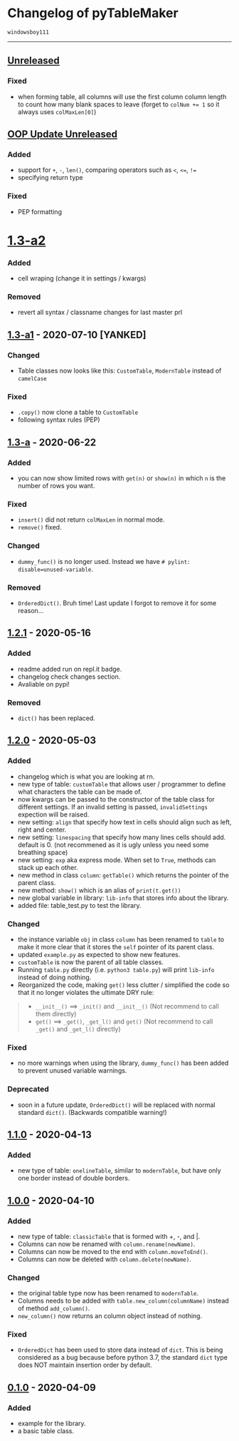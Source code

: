 # Changelog of pyTableMaker
    windowsboy111

---
## [Unreleased]
### Fixed
- when forming table, all columns will use the first column column length to count how many blank spaces to leave (forget to `colNum += 1` so it always uses `colMaxLen[0]`)

## [OOP Update Unreleased]
### Added
- support for `+`, `-`, `len()`, comparing operators such as `<`, `<=`, `!=`
- specifying return type
### Fixed
- PEP formatting

# [1.3-a2]
### Added
- cell wraping (change it in settings / kwargs)
### Removed
- revert all syntax / classname changes for last master prl

## [1.3-a1] - 2020-07-10 [YANKED]
### Changed
- Table classes now looks like this: `CustomTable`, `ModernTable` instead of `camelCase`
### Fixed
- `.copy()` now clone a table to `CustomTable`
- following syntax rules (PEP)

## [1.3-a] - 2020-06-22
### Added
- you can now show limited rows with `get(n)` or `show(n)` in which `n` is the number of rows you want.
### Fixed
- `insert()` did not return `colMaxLen` in normal mode.
- `remove()` fixed.
### Changed
- `dummy_func()` is no longer used. Instead we have `# pylint: disable=unused-variable`.
### Removed
- `OrderedDict()`. Bruh time! Last update I forgot to remove it for some reason...

## [1.2.1] - 2020-05-16
### Added
- readme added run on repl.it badge.
- changelog check changes section.
- Avaliable on pypi!
### Removed
- `dict()` has been replaced.

## [1.2.0] - 2020-05-03
### Added
- changelog which is what you are looking at rn.
- new type of table: `customTable` that allows user / programmer to define what characters the table can be made of.
- now kwargs can be passed to the constructor of the table class for different settings. If an invalid setting is passed, `invalidSettings` expection will be raised.
- new setting: `align` that specify how text in cells should align such as left, right and center.
- new setting: `linespacing` that specify how many lines cells should add. default is 0. (not recommened as it is ugly unless you need some breathing space)
- new setting: `exp` aka express mode. When set to `True`, methods can stack up each other.
- new method in class `column`: `getTable()` which returns the pointer of the parent class.
- new method: `show()` which is an alias of `print(t.get())`
- new global variable in library: `lib-info` that stores info about the library.
- added file: table_test.py to test the library.
### Changed
- the instance variable `obj` in class `column` has been renamed to `table` to make it more clear that it stores the `self` pointer of its parent class.
- updated `example.py` as expected to show new features.
- `customTable` is now the parent of all table classes.
- Running `table.py` directly (i.e. `python3 table.py`) will print `lib-info` instead of doing nothing.
- Reorganized the code, making `get()` less clutter / simplified the code so that it no longer violates the ultimate DRY rule:
> - `__init__()` ==> `_init()` and `__init__()`              (Not recommend to call them directly)
> - `get()`      ==> `_get()`, `_get_l()` and `get()`        (Not recommend to call `_get()` and `_get_l()` directly)
### Fixed
- no more warnings when using the library, `dummy_func()` has been added to prevent unused variable warnings.
### Deprecated
- soon in a future update, `OrderedDict()` will be replaced with normal standard `dict()`. (Backwards compatible warning!)

## [1.1.0] - 2020-04-13
### Added
- new type of table: `onelineTable`, similar to `modernTable`, but have only one border instead of double borders.

## [1.0.0] - 2020-04-10
### Added
- new type of table: `classicTable` that is formed with +, -, and |.
- Columns can now be renamed with `column.rename(newName)`.
- Columns can now be moved to the end with `column.moveToEnd()`.
- Columns can now be deleted with `column.delete(newName)`.
### Changed
- the original table type now has been renamed to `modernTable`.
- Columns needs to be added with `table.new_column(columnName)` instead of method `add_column()`.
- `new_column()` now returns an column object instead of nothing.
### Fixed
- `OrderedDict` has been used to store data instead of `dict`. This is being considered as a bug because before python 3.7, the standard `dict` type does NOT maintain insertion order by default.

## [0.1.0] - 2020-04-09
### Added
- example for the library.
- a basic table class.

[OOP Update Unreleased]:    https://github.com/windowsboy111/pyTableMaker/compare/OOP-update
[Unreleased]:   https://github.com/windowsboy111/pyTableMaker/compare/1.3-a2...HEAD
[1.3-a2]:       https://github.com/windowsboy111/pyTableMaker/compare/1.3-a1...1.3-a2
[1.3-a1]:       https://github.com/windowsboy111/pyTableMaker/compare/1.3-a...1.3-a1
[1.3-a]:        https://github.com/windowsboy111/pyTableMaker/compare/1.2.1...1.3-a
[1.2.1]:        https://github.com/windowsboy111/pyTableMaker/compare/v1.2.0...1.2.1
[1.2.0]:        https://github.com/windowsboy111/pyTableMaker/compare/v1.1.0...v1.2.0
[1.1.0]:        https://github.com/windowsboy111/pyTableMaker/compare/v1.0.0...v1.1.0
[1.0.0]:        https://github.com/windowsboy111/pyTableMaker/compare/v0.1.0...v1.0.0
[0.1.0]:        https://github.com/windowsboy111/pyTableMaker/releases/tag/v0.1.0
